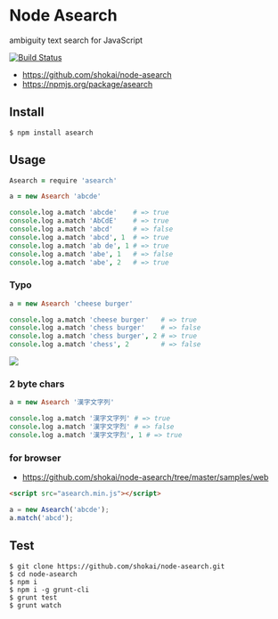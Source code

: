 # Node Asearch
ambiguity text search for JavaScript

[![Build Status](https://travis-ci.org/shokai/node-asearch.png?branch=master)](https://travis-ci.org/shokai/node-asearch)

- https://github.com/shokai/node-asearch
- https://npmjs.org/package/asearch


## Install

    $ npm install asearch

## Usage

```coffee
Asearch = require 'asearch'

a = new Asearch 'abcde'

console.log a.match 'abcde'    # => true
console.log a.match 'AbCdE'    # => true
console.log a.match 'abcd'     # => false
console.log a.match 'abcd', 1  # => true
console.log a.match 'ab de', 1 # => true
console.log a.match 'abe', 1   # => false
console.log a.match 'abe', 2   # => true
```

### Typo

```coffee
a = new Asearch 'cheese burger'

console.log a.match 'cheese burger'   # => true
console.log a.match 'chess burger'    # => false
console.log a.match 'chess burger', 2 # => true
console.log a.match 'chess', 2        # => false
```

<img src="http://gyazo.com/cbbabaf5f48f99a236b129b3df804081.png">


### 2 byte chars

```coffee
a = new Asearch '漢字文字列'

console.log a.match '漢字文字列' # => true
console.log a.match '漢字文字烈' # => false
console.log a.match '漢字文字烈', 1 # => true
```

### for browser

- https://github.com/shokai/node-asearch/tree/master/samples/web

```html
<script src="asearch.min.js"></script>
```
```javascript
a = new Asearch('abcde');
a.match('abcd');
```


## Test

    $ git clone https://github.com/shokai/node-asearch.git
    $ cd node-asearch
    $ npm i
    $ npm i -g grunt-cli
    $ grunt test
    $ grunt watch
